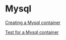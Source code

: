 # Mysql

<!--codeinclude-->
[Creating a Mysql container](../../examples/mysql/mysql.go)
<!--/codeinclude-->

<!--codeinclude-->
[Test for a Mysql container](../../examples/mysql/mysql_test.go)
<!--/codeinclude-->
